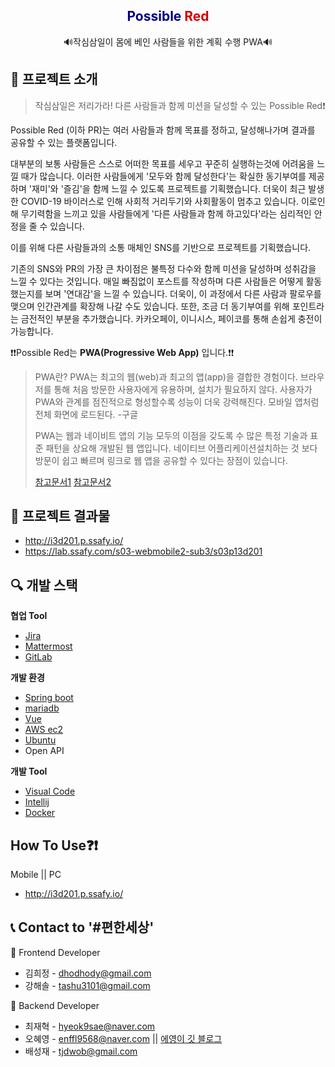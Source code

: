  <h2 align="center" style="color: navy;">
     Possible
     <span style="color: #D50000;">Red</span>
</h2>

  <p align="center">
    🔊작심삼일이 몸에 베인 사람들을 위한 계획 수행 PWA🔊
</p>





##  📝 프로젝트 소개

> 작심삼일은 저리가라! 다른 사람들과 함께 미션을 달성할 수 있는 Possible Red❗



Possible Red (이하 PR)는 여러 사람들과 함께 목표를 정하고, 달성해나가며 결과를 공유할 수 있는 플랫폼입니다.

 대부분의 보통 사람들은 스스로 어떠한 목표를 세우고 꾸준히 실행하는것에 어려움을 느낄 때가 많습니다. 이러한 사람들에게 '모두와 함께 달성한다'는 확실한 동기부여를 제공하며 '재미'와 '즐김'을 함께 느낄 수 있도록 프로젝트를 기획했습니다. 더욱이 최근 발생한 COVID-19 바이러스로 인해 사회적 거리두기와 사회활동이 멈추고 있습니다. 이로인해 무기력함을 느끼고 있을 사람들에게 '다른 사람들과 함께 하고있다'라는 심리적인 안정을 줄 수 있습니다. 

 이를 위해 다른 사람들과의 소통 매체인 SNS를 기반으로 프로젝트를 기획했습니다.

 기존의 SNS와 PR의 가장 큰 차이점은 불특정 다수와 함께 미션을 달성하며 성취감을 느낄 수 있다는 것입니다. 매일 빠짐없이 포스트를 작성하며 다른 사람들은 어떻게 활동했는지를 보며 '연대감'을 느낄 수 있습니다. 더욱이, 이 과정에서 다른 사람과 팔로우를 맺으며 인간관계를 확장해 나갈 수도 있습니다. 또한, 조금 더 동기부여를 위해 포인트라는 금전적인 부분을 추가했습니다. 카카오페이, 이니시스, 페이코를 통해 손쉽게 충전이 가능합니다.



❗❗Possible Red는 **PWA(Progressive Web App)** 입니다.❗❗

> PWA란? PWA는 최고의 웹(web)과 최고의 앱(app)을 결합한 경험이다. 브라우저를 통해 처음 방문한 사용자에게 유용하며, 설치가 필요하지 않다. 사용자가 PWA와 관계를 점진적으로 형성할수록 성능이 더욱 강력해진다. 모바일 앱처럼 전체 화면에 로드된다. -구글
>
> PWA는 웹과 네이비트 앱의 기능 모두의 이점을 갖도록 수 많은 특정 기술과 표준 패턴을 상요해 개발된 웹 앱입니다. 네이티브 어플리케이션설치하는 것 보다 방문이 쉽고 빠르며 링크로 웹 앱을 공유할 수 있다는 장점이 있습니다. 
>
> [참고문서1]([https://developer.mozilla.org/ko/docs/Web/Progressive_web_apps/%EC%86%8C%EA%B0%9C](https://developer.mozilla.org/ko/docs/Web/Progressive_web_apps/소개))   [참고문서2]([https://altenull.github.io/2018/02/25/%ED%94%84%EB%A1%9C%EA%B7%B8%EB%A0%88%EC%8B%9C%EB%B8%8C-%EC%9B%B9-%EC%95%B1-Progressive-Web-Apps-%EB%9E%80/](https://altenull.github.io/2018/02/25/프로그레시브-웹-앱-Progressive-Web-Apps-란/))





## 💾 프로젝트 결과물

- http://i3d201.p.ssafy.io/
- https://lab.ssafy.com/s03-webmobile2-sub3/s03p13d201





## 🔍 개발 스택

 **협업 Tool**

- [Jira](https://www.atlassian.com/software/jira/)
- [Mattermost](https://mattermost.com/)
- [GitLab](https://about.gitlab.com/)

**개발 환경**

- [Spring boot](https://spring.io/projects/spring-boot/)
- [mariadb](https://mariadb.com/?_ga=2.5990458.828530280.1597933163-1220428684.1595376782&_gac=1.253048443.1597933163.Cj0KCQjwvvj5BRDkARIsAGD9vlJI4NHCwXQd0QPXHgi7Ah0FALfoOK6sEDeNHixB2aYjmILXUwDGdrEaAqEQEALw_wcB)
- [Vue](https://vuejs.org/)
- [AWS ec2](https://aws.amazon.com/ko/?nc2=h_lg) 
- [Ubuntu](https://ubuntu.com/download/desktop)
- Open API

**개발 Tool**

- [Visual Code](https://code.visualstudio.com/)
- [Intellij](https://www.jetbrains.com/ko-kr/idea/)
- [Docker](https://www.docker.com/)



## How To Use❓❗

Mobile || PC

- http://i3d201.p.ssafy.io/





## 📞 Contact to '#편한세상'

🎨 Frontend Developer

- 김희정 - dhodhody@gmail.com
- 강해솔 - tashu3101@gmail.com

🔨 Backend Developer

- 최재혁 - hyeok9sae@naver.com
- 오혜영 - enffl9568@naver.com || [에영이 깃 블로그](https://oheong.github.io/)
- 배성재 - tjdwob@gmail.com